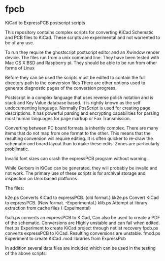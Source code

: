 # fpcb
KiCad to ExpressPCB postscript scripts

This repository contains complex scripts for converting KiCad Schematic and PCB files to KiCad.  These scripts are
experimental and not warrented to be of any use.

To run they require the ghostscript postscript editor and an Xwindow render device.  The files run from a unix command line.  They have been
tested with Mac OS X BSD and Raspberry pi.  They should be able to be run from other forms of Linux

Before they can be used the scripts must be edited to contain the full directory path to the conversion files
There are other options used to generate diagnostic pages of the conversion progress.

Postscript in a complex language that uses reverse polish notation and is stack and Key Value database based.
It is rightly known as the self undocumenting language.  Normally PosScript is used for creating page descriptions.
It has powerful parsing and encrypting capabilities for parsing most human languages for page markup or Fax
Transmission.

Converting between PC board formats is inheritly complex.  There are many items that do not map from one format
to the other.  This means that the resulting conversion will require editing.  It is often quicker to re-draw the
schematic and board layout than to make these edits.  Zones are particularly problimatic.  

Invalid font sizes can crash the expressPCB program without warning.

While Gerbers in KiCad can be generated, they will probably be invalid and not work.  The primary use of these
scripts is for archival storage and inspection on Unix based platforms

The files:

k2e.ps   Converts KiCad to expressPCB.  (old format.)
kk2e.ps  Convert KiCad to expressPCB.  (New format. -Experimental.)
klib.ps  Attempt at library extraction from cache files (-Expeimental) 

fsch.ps  converts an expressPCB to KiCad, Can also be used to create a PDF of the schematic. Conversions are
          Highly unstable and can fail when edited.
fnet.ps  Experiment to create KiCad project through netlist recovery
fpcb.ps  converts expressPCB to KiCad.  Resulting conversions are unstable.
fmod.ps  Experiment to create KiCad .mod libraries from ExpressPcb

In addition several data files are included which can be used in the testing of the above scripts.
